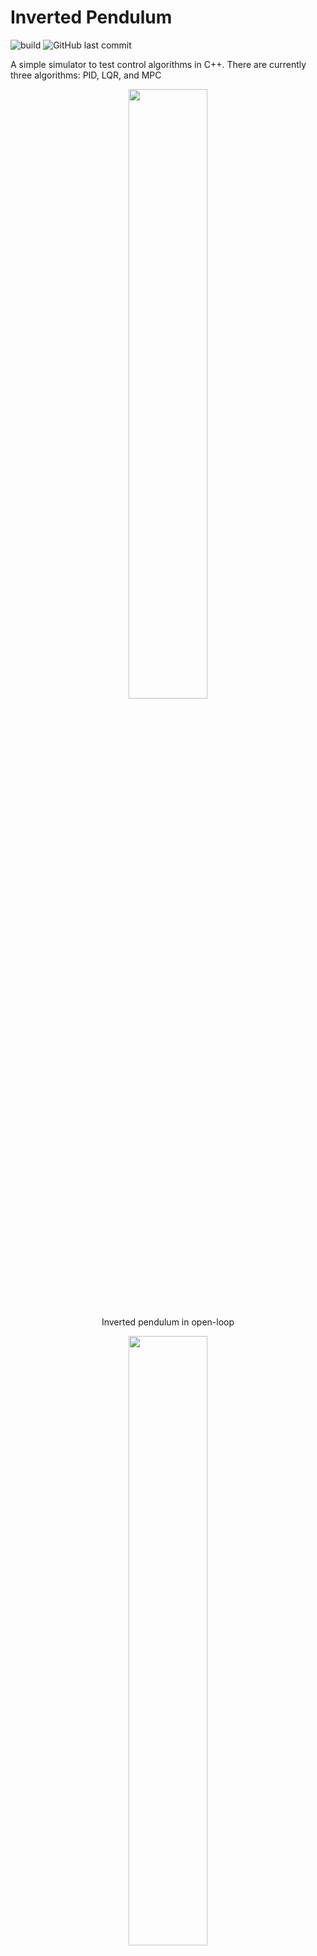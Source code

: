 # Inverted Pendulum
![build](https://github.com/jasleon/Inverted-Pendulum/actions/workflows/main.yml/badge.svg)
![GitHub last commit](https://img.shields.io/github/last-commit/jasleon/Inverted-Pendulum)

A simple simulator to test control algorithms in C++. There are currently three algorithms: PID, LQR, and MPC

<p align="center">
  <img src="img/carpole-free.gif" width=50% height=50%/>
</p>
<p align="center">
    Inverted pendulum in open-loop
</p>

<p align="center">
  <img src="img/cartpole-pid.gif" width=50% height=50%/>
</p>
<p align="center">
    Inverted pendulum in closed-loop with PID
</p>

<p align="center">
  <img src="img/cartpole-lqr.gif" width=50% height=50%/>
</p>
<p align="center">
    Inverted pendulum in closed-loop with LQR
</p>

## Dependencies
- cmake
- make
- gcc/g++ (Version >10.3.0 required, Version 11 is preferred)
- [eigen](https://eigen.tuxfamily.org/index.php?title=Main_Page) (needs to  be copied to /usr/local/include directory)
- [libmpc++](https://github.com/nicolapiccinelli/libmpc) (even though libmpc++ is header only, it needs to be installed using `make install` to work in this project)
- [sfml](https://www.sfml-dev.org/) (for graphics)
- [googletest](https://github.com/google/googletest) (optional)
- [sciplot](https://github.com/sciplot/sciplot) (optional)

## Build Instructions
1. Clone this repo.
2. Make a build directory: `mkdir build && cd build`
3. Compile: `cmake .. && make`
4. Run it: `./cartpole` or `./cartpole_visual` to see graphics
5. If you need to adjust some of the parameters, simply modify the `game/params.json` file without the need for recompiling.

## Guidelines
- [Google's C++ style guide](https://google.github.io/styleguide/cppguide.html)
- [Udacity Git Commit Message Style Guide](http://udacity.github.io/git-styleguide/)

## References
### Projects
- [CartPole-v1](https://gym.openai.com/envs/CartPole-v1/)
- [Riccati_Solver](https://github.com/TakaHoribe/Riccati_Solver)
- [libmpc++](https://github.com/nicolapiccinelli/libmpc)
### Tutorials
- [Install SFML in Linux](https://www.sfml-dev.org/tutorials/2.5/start-linux.php)
- [Install sciplot](https://sciplot.github.io/installation/)
### Books
- Åström, K. J., & Murray, R. M. (2021). *Feedback systems: An introduction for scientists and engineers* (2nd ed.). Princeton University Press. ([online](https://fbswiki.org/wiki/index.php/Feedback_Systems:_An_Introduction_for_Scientists_and_Engineers))
